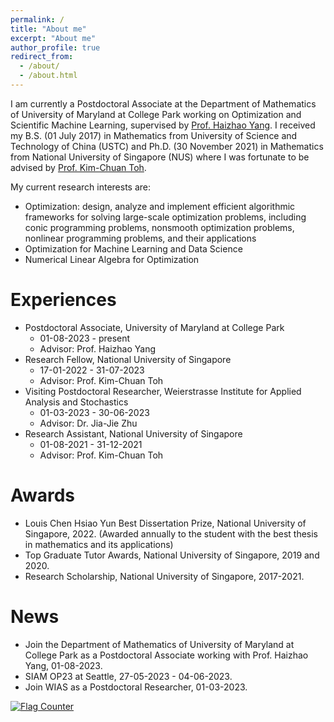 ```yaml
---
permalink: /
title: "About me"
excerpt: "About me"
author_profile: true
redirect_from: 
  - /about/
  - /about.html
---
```


I am currently a Postdoctoral Associate at the Department of Mathematics of University of Maryland at College Park working on Optimization and Scientific Machine Learning, supervised by [Prof. Haizhao Yang](https://haizhaoyang.github.io/). I received my B.S. (01 July 2017) in Mathematics from University of Science and Technology of China (USTC) and Ph.D. (30 November 2021) in Mathematics from National University of Singapore (NUS) where I was fortunate to be advised by [Prof. Kim-Chuan Toh](https://blog.nus.edu.sg/mattohkc/).

My current research interests are:
- Optimization: design, analyze and implement efficient algorithmic frameworks for solving large-scale optimization problems, including conic programming problems, nonsmooth optimization problems, nonlinear programming problems, and their applications
- Optimization for Machine Learning and Data Science
- Numerical Linear Algebra for Optimization

Experiences
======
- Postdoctoral Associate, University of Maryland at College Park
  - 01-08-2023 - present
  - Advisor: Prof. Haizhao Yang 
- Research Fellow, National University of Singapore
  - 17-01-2022 - 31-07-2023
  - Advisor: Prof. Kim-Chuan Toh
- Visiting Postdoctoral Researcher, Weierstrasse Institute for Applied Analysis and Stochastics
  - 01-03-2023 - 30-06-2023
  - Advisor: Dr. Jia-Jie Zhu
- Research Assistant, National University of Singapore
  - 01-08-2021 - 31-12-2021
  - Advisor: Prof. Kim-Chuan Toh

Awards
======
- Louis Chen Hsiao Yun Best Dissertation Prize, National University of Singapore, 2022. (Awarded annually to the student with the best thesis in mathematics and its applications)
- Top Graduate Tutor Awards, National University of Singapore, 2019 and 2020.
- Research Scholarship, National University of Singapore, 2017-2021.

News
======
- Join the Department of Mathematics of University of Maryland at College Park as a Postdoctoral Associate working with Prof. Haizhao Yang, 01-08-2023.
- SIAM OP23 at Seattle, 27-05-2023 - 04-06-2023.
- Join WIAS as a Postdoctoral Researcher, 01-03-2023.

<a href="https://info.flagcounter.com/3SGt"><img src="https://s11.flagcounter.com/count2/3SGt/bg_FFFFFF/txt_000000/border_CCCCCC/columns_2/maxflags_10/viewers_0/labels_0/pageviews_0/flags_0/percent_0/" alt="Flag Counter" border="0"></a>